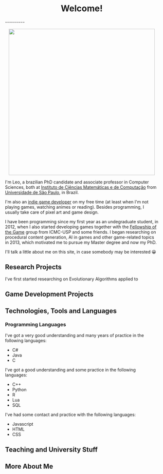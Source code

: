 <h1 align="center">
Welcome!
</h1>
----------
<p align="center"> <img src="https://64.media.tumblr.com/ddce969c4244e977f3c40f5743c4b3be/tumblr_nxmcdq6y5d1sluwcco1_640.png" width=480px > </p>

I'm Leo, a brazilian PhD candidate and associate professor in Computer Sciences, both at [Instituto de Ciências Matemáticas e de Computação](https://www.icmc.usp.br/en/) 
from [Universidade de São Paulo](https://www.topuniversities.com/universities/universidade-de-sao-paulo), 
in Brazil.

I'm also an [indie game developer](https://leotpereira.itch.io/) on my free time (at least when I'm not playing games, watching animes or reading). Besides programming, I usually take care of pixel art and game design.

I have been programming since my first year as an undegraduate student, in 2012, when I also started developing games together with the [Fellowship of the Game](https://fog-icmc.itch.io/) 
group from ICMC-USP and some friends. I began researching on procedural content generation, AI in games and other game-related topics in 2013, which motivated me to pursue my Master degree and now my PhD.

I'll talk a little about me on this site, in case somebody may be interested &#128512;

## Research Projects

I've first started researching on Evolutionary Algorithms applied to

## Game Development Projects

## Technologies, Tools and Languages

### Programming Languages

I've got a very good understanding and many years of practice in the following languages:

- C#
- Java
- C

I've got a good understanding and some practice in the following languages:

- C++
- Python
- R
- Lua
- SQL

I've had some contact and practice with the following languages:

- Javascript
- HTML
- CSS

## Teaching and University Stuff

## More About Me